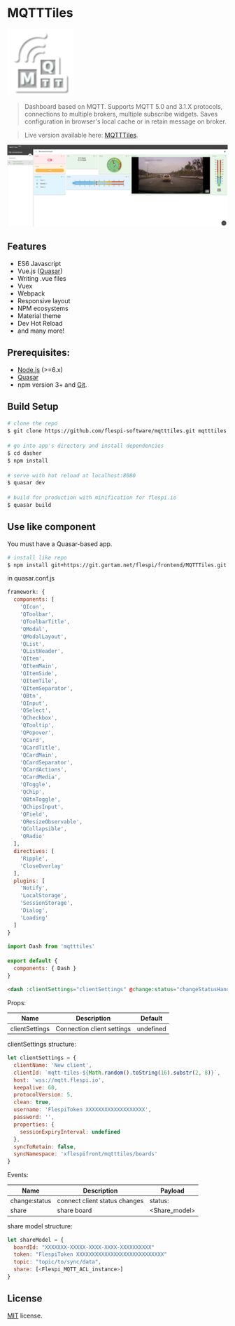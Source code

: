 # MQTTTiles
![Logo](/misc/logo.png?raw=true "MQTTTiles logo")
> Dashboard based on MQTT. Supports MQTT 5.0 and 3.1.X protocols, connections to multiple brokers, multiple subscribe widgets. Saves configuration in browser's local cache or in retain message on broker.

> Live version available here: [MQTTTiles](https://mqtttiles.flespi.io).

![Screenshot](/misc/screenshot.png?raw=true "MQTTTiles")

## Features
* ES6 Javascript
* Vue.js ([Quasar](http://quasar-framework.org))
* Writing .vue files
* Vuex
* Webpack
* Responsive layout
* NPM ecosystems
* Material theme
* Dev Hot Reload
* and many more!

## Prerequisites:

- [Node.js](https://nodejs.org/en/) (>=6.x)
- [Quasar](http://quasar-framework.org)
- npm version 3+ and [Git](https://git-scm.com/).

## Build Setup

``` bash
# clone the repo
$ git clone https://github.com/flespi-software/mqtttiles.git mqtttiles

# go into app's directory and install dependencies
$ cd dasher
$ npm install

# serve with hot reload at localhost:8080
$ quasar dev

# build for production with minification for flespi.io
$ quasar build
```

## Use like component
You must have a Quasar-based app.
```bash
# install like repo
$ npm install git+https://git.gurtam.net/flespi/frontend/MQTTTiles.git
```
in quasar.conf.js
```js
framework: {
  components: [
    'QIcon',
    'QToolbar',
    'QToolbarTitle',
    'QModal',
    'QModalLayout',
    'QList',
    'QListHeader',
    'QItem',
    'QItemMain',
    'QItemSide',
    'QItemTile',
    'QItemSeparator',
    'QBtn',
    'QInput',
    'QSelect',
    'QCheckbox',
    'QTooltip',
    'QPopover',
    'QCard',
    'QCardTitle',
    'QCardMain',
    'QCardSeparator',
    'QCardActions',
    'QCardMedia',
    'QToggle',
    'QChip',
    'QBtnToggle',
    'QChipsInput',
    'QField',
    'QResizeObservable',
    'QCollapsible',
    'QRadio'
  ],
  directives: [
    'Ripple',
    'CloseOverlay'
  ],
  plugins: [
    'Notify',
    'LocalStorage',
    'SessionStorage',
    'Dialog',
    'Loading'
  ]
}
```
```js
import Dash from 'mqtttiles'

export default {
  components: { Dash }
}
```
```html
<dash :clientSettings="clientSettings" @change:status="changeStatusHandler" @share="shareHandler"/>
```
Props:

| Name  | Description  | Default |
|---|---|---|
| clientSettings | Connection client settings | undefined |

clientSettings structure:
```js
let clientSettings = {
  clientName: 'New client',
  clientId: `mqtt-tiles-${Math.random().toString(16).substr(2, 8)}`,
  host: 'wss://mqtt.flespi.io',
  keepalive: 60,
  protocolVersion: 5,
  clean: true,
  username: 'FlespiToken XXXXXXXXXXXXXXXXXXX',
  password: '',
  properties: {
    sessionExpiryInterval: undefined
  },
  syncToRetain: false,
  syncNamespace: 'xflespifront/mqtttiles/boards'
}
```

Events:

| Name  | Description  | Payload |
|---|---|---|
| change:status | connect client status changes | status: <Boolean> |
| share | share board | <Share_model> |

share model structure:
```js
let shareModel = {
  boardId: "XXXXXXX-XXXXX-XXXX-XXXX-XXXXXXXXXX"
  token: "FlespiToken XXXXXXXXXXXXXXXXXXXXXXXXXXXX"
  topic: "topic/to/sync/data",
  share: [<Flespi_MQTT_ACL_instance>]
}
```

## License
[MIT](https://github.com/flespi-software/mqtttiles/blob/master/LICENSE) license.
